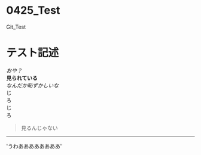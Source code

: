 # 0425_Test
Git_Test<br>
# テスト記述<br>
*おや？*<br>
**見られている**<br>
_なんだか恥ずかしいな_<br>
じ<br>
ろ<br>
じ<br>
ろ<br>
>見るんじゃない<br>
---
'うわああああああああ'<br>
